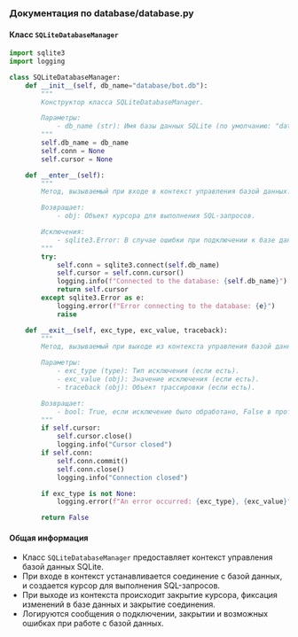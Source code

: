 ### Документация по database/database.py

#### Класс `SQLiteDatabaseManager`

```python
import sqlite3
import logging

class SQLiteDatabaseManager:
    def __init__(self, db_name="database/bot.db"):
        """
        Конструктор класса SQLiteDatabaseManager.

        Параметры:
            - db_name (str): Имя базы данных SQLite (по умолчанию: "database/bot.db").
        """
        self.db_name = db_name
        self.conn = None
        self.cursor = None

    def __enter__(self):
        """
        Метод, вызываемый при входе в контекст управления базой данных.

        Возвращает:
            - obj: Объект курсора для выполнения SQL-запросов.

        Исключения:
            - sqlite3.Error: В случае ошибки при подключении к базе данных.
        """
        try:
            self.conn = sqlite3.connect(self.db_name)
            self.cursor = self.conn.cursor()
            logging.info(f"Connected to the database: {self.db_name}")
            return self.cursor
        except sqlite3.Error as e:
            logging.error(f"Error connecting to the database: {e}")
            raise

    def __exit__(self, exc_type, exc_value, traceback):
        """
        Метод, вызываемый при выходе из контекста управления базой данных.

        Параметры:
            - exc_type (type): Тип исключения (если есть).
            - exc_value (obj): Значение исключения (если есть).
            - traceback (obj): Объект трассировки (если есть).

        Возвращает:
            - bool: True, если исключение было обработано, False в противном случае.
        """
        if self.cursor:
            self.cursor.close()
            logging.info("Cursor closed")
        if self.conn:
            self.conn.commit()
            self.conn.close()
            logging.info("Connection closed")

        if exc_type is not None:
            logging.error(f"An error occurred: {exc_type}, {exc_value}")

        return False
```

#### Общая информация

- Класс `SQLiteDatabaseManager` предоставляет контекст управления базой данных SQLite.
- При входе в контекст устанавливается соединение с базой данных, и создается курсор для выполнения SQL-запросов.
- При выходе из контекста происходит закрытие курсора, фиксация изменений в базе данных и закрытие соединения.
- Логируются сообщения о подключении, закрытии и возможных ошибках при работе с базой данных.